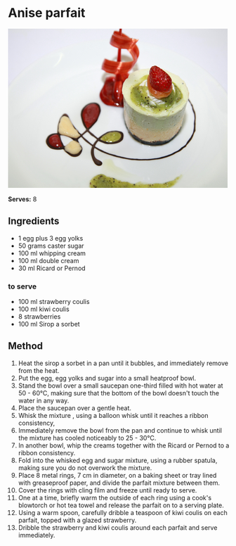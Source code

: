 # Anise parfait

![Name](resources/anise-parfait.jpg)

**Serves:** 8

## Ingredients
- 1 egg plus 3 egg yolks
- 50 grams caster sugar
- 100 ml whipping cream
- 100 ml double cream
- 30 ml Ricard or Pernod

### to serve
- 100 ml strawberry coulis
- 100 ml kiwi coulis
- 8 strawberries
- 100 ml Sirop a sorbet

## Method
1. Heat the sirop a sorbet in a pan until it bubbles, and immediately remove from the heat.
1. Put the egg, egg yolks and sugar into a small heatproof bowl.
1. Stand the bowl over a small saucepan one-third filled with hot water at 50 - 60°C, making sure that the bottom of the bowl doesn't touch the water in any way.
1. Place the saucepan over a gentle heat.
1. Whisk the mixture , using a balloon whisk until it reaches a ribbon consistency,
1. Immediately remove the bowl from the pan and continue to whisk until the mixture has cooled noticeably to 25 - 30°C.
1. In another bowl, whip the creams together with the Ricard or Pernod to a ribbon consistency.
1. Fold into the whisked egg and sugar mixture, using a rubber spatula, making sure you do not overwork the mixture.
1. Place 8 metal rings, 7 cm in diameter, on a baking sheet or tray lined with greaseproof paper, and divide the parfait mixture between them.
1. Cover the rings with cling film and freeze until ready to serve.
1. One at a time, briefly warm the outside of each ring using a cook's blowtorch or hot tea towel and release the parfait on to a serving plate. 
1. Using a warm spoon, carefully dribble a teaspoon of kiwi coulis on each parfait, topped with a glazed strawberry.
1. Dribble the strawberry and kiwi coulis around each parfait and serve immediately.
